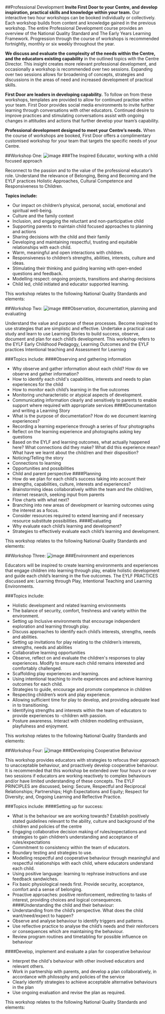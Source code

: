 
##Professional Development
**Invite First Door to your Centre, and develop inspiration, practical skills and knowledge within your team.** Our interactive two hour workshops can be booked individually or collectively. Each workshop builds from content and knowledge gained in the previous workshop. The entire Professional Development course provides an overview of the National Quality Standard and The Early Years Learning Framework. Progression through the course of workshops is recommended fortnightly, monthly or six weekly throughout the year.

**We discuss and evaluate the complexity of the needs within the Centre, and the educators existing capability** in the outlined topics with the Centre Director. This insight creates more relevant professional development, and occasionally a workshop is recommended over two sessions. Expanding over two sessions allows for broadening of concepts, strategies and discussions in the areas of need and increased development of practical skills.

**First Door are leaders in developing capability.** To follow on from these workshops, templates are provided to allow for continued practise within your team. First Door provides social media environments to invite further learning through conversations with other educators. Continued desire to improve practices and stimulating conversations assist with ongoing changes in attitudes and actions that further develop your team’s capability.

**Professional development designed to meet your Centre’s needs.** When the course of workshops are booked, First Door offers a complimentary customised workshop for your team that targets the specific needs of your Centre.



<div id="course1"></div>
			
##Workshop One: 
<img class="span12" src="images/slides/PD_Inspired_educator.jpg" alt="image"/>
###The Inspired Educator, working with a child focused approach

Reconnect to the passion and to the value of the professional educator’s role. Understand the relevance of Belonging, Being and Becoming and the EYLF practices Holistic Approaches, Cultural Competence and Responsiveness to Children. 

**Topics include:**

- Our impact on children’s physical, personal, social, emotional and spiritual well-being.
- Culture and the family context
- Inclusion, and engaging the reluctant and non-participative child
- Supporting parents to maintain child focused approaches to planning and actions
- Sharing decisions with the child and their family 
- Developing and maintaining respectful, trusting and equitable relationships with each child.
- Warm, meaningful and open interactions with children.
- Responsiveness to children’s strengths, abilities, interests, culture and ideas.
- Stimulating their thinking and guiding learning with open-ended questions and feedback.
- Modelling respect: ongoing projects, transitions and sharing decisions
- Child led, child initiated and educator supported learning.

This workshop relates to the following National Quality Standards and
elements: 
<span id="showhide_pd_inspired_info--"></span>

<div id="course2"></div>
##Workshop Two: 
<img class="span12" src="images/slides/PD_Observing_and_documenting.jpg" alt="image"/>
###Observation, documentation, planning and evaluating

Understand the value and purpose of these processes. Become inspired to use strategies that are simplistic and effective. Undertake a practical case study and learn to use Learning Stories to build success, observe, document and plan for each child’s development. This workshop refers to the EYLF  Early Childhood Pedagogy, Learning Outcomes and the EYLF practices Intentional teaching and Assessment for Learning 

###Topics include:
####Observing and gathering information

- Why observe and gather information about each child? How do we observe and gather information?
- How to identify each child's capabilities, interests and needs to plan experiences for the child
- How to monitor each child’s learning in the five outcomes
- Monitoring uncharacteristic or atypical aspects of development.
- Communicating information clearly and sensitively to parents to enable support where required with appropriate services
####Documentation and writing a Learning Story
- What is the purpose of documentation? How do we document learning experiences?
- Recording a learning experience through a series of four photographs
- Reflect on the learning experience and photographs asking key questions
- Based on the EYLF and learning outcomes, what actually happened here? What connections did they make? What did this experience mean? What have we learnt about the child/ren and their disposition?
- Noticing/Telling the story
- Connections to learning
- Opportunities and possibilities
- Child and parent perspective
####Planning
- How do we plan for each child’s success taking into account their strengths, capabilities, culture, interests and experiences?
- Brainstorming ideas collaboratively within the team and the child/ren, internet research, seeking input from parents
- Flow charts with what next?
- Branching into new areas of development or learning outcomes using the interest as a focus.
- Consider resources required to extend learning and if necessary resource substitute possibilities.
####Evaluating
- Why evaluate each child’s learning and development?
- Strategies to effectively evaluate each child’s learning and development.

This workshop relates to the following National Quality Standards and
elements: 
<span id="showhide_pd_observing_info--"></span>

<div id="course3"></div>

##Workshop Three:
<img class="span12" src="images/slides/PD_Environment_and_experiences.jpg" alt="image"/>
###Environment and experiences 

Educators will be inspired to create learning environments and experiences that engage children into learning through play, enable holistic development and guide each child’s learning in the five outcomes. 
The EYLF PRACTICES discussed are: Learning through Play, Intentional Teaching and Learning Environments.

###Topics include:
- Holistic development and related learning environments
- The balance of security, comfort, freshness and variety within the environment.
- Setting up Inclusive environments that encourage independent exploration and learning through play.
- Discuss approaches to identify each child’s interests, strengths, needs and abilities.
- Setting up invitations for play relating to the children’s interests, strengths, needs and abilities
- Collaborative learning opportunities
- Observe, reflect on and evaluate the children's responses to play experiences. Modify to ensure each child remains interested and comfortably challenged. 
- Scaffolding play experiences and learning.
- Using intentional teaching to invite experiences and achieve learning outcomes for each child.
- Strategies to guide, encourage and promote competence in children
- Respecting children’s work and play experience.
- Allowing sufficient time for play to develop, and providing adequate lead in to transitioning.
- Identifying strengths and interests within the team of educators to provide experiences to -children with passion.
- Posture awareness. Interact with children modelling enthusiasm, playfulness and enjoyment.

This workshop relates to the following National Quality Standards and
 elements:
<span id="showhide_pd_environment_info--"></span>

<div id="course4"></div>

##Workshop Four: 
<img class="span12" src="images/slides/PD_cooperative_behaviour.jpg" alt="image"/>
###Developing Cooperative Behaviour

This workshop provides educators with strategies to refocus their approach to unacceptable behaviour, and proactively develop cooperative behaviour. It is recommended that this workshop be extended over four hours or over two sessions if educators are working reactively to complex behaviours and/or have limited understanding of these concepts. 
The EYLF PRINCIPLES are discussed, being: Secure, Respectful and Reciprocal Relationships; Partnerships; High Expectations and Equity; Respect for Diversity; and, Ongoing Learning and Reflective Practice.

###Topics include:
####Setting up for success:
- What is the behaviour we are working towards? Establish positively stated guidelines relevant to the ability, culture and background of the children and policies of the centre 
- Engaging collaborative decision making of rules/expectations and strategies to gain children’s understanding and acceptance of rules/expectations
- Commitment to consistency within the team of educators.
- Boundary testing and strategies to use.
- Modelling respectful and cooperative behaviour through meaningful and respectful relationships with each child, where educators understand each child. 
- Using positive language: learning to rephrase instructions and use feedback sandwiches. 
- Fix basic physiological needs first. Provide security, acceptance, comfort and a sense of belonging. 
- Proactive approaches: positive reinforcement, redirecting to tasks of interest, providing choices and logical consequences.
####Understanding the child and their behaviour:
- Understanding from the child’s perspective. What does the child want/need/expect to happen? 
- Observe and analyse behaviour to identify triggers and patterns. 
- Use reflective practice to analyse the child’s needs and their reinforcers or consequences which are maintaining the behaviour.
- Review program routines and timetabling for possible influence on behaviour

####Develop, implement and evaluate a plan for cooperative behaviour
- Interpret the child's behaviour with other involved educators and relevant others.
- Work in partnership with parents, and develop a plan collaboratively, in accordance with philosophy and policies of the service 
- Clearly identify strategies to achieve acceptable alternative behaviours in the plan
- Use ongoing evaluation and revise the plan as required.

This workshop relates to the following National Quality Standards and
elements: 
<span id="showhide_pd_coop_info--"></span>
